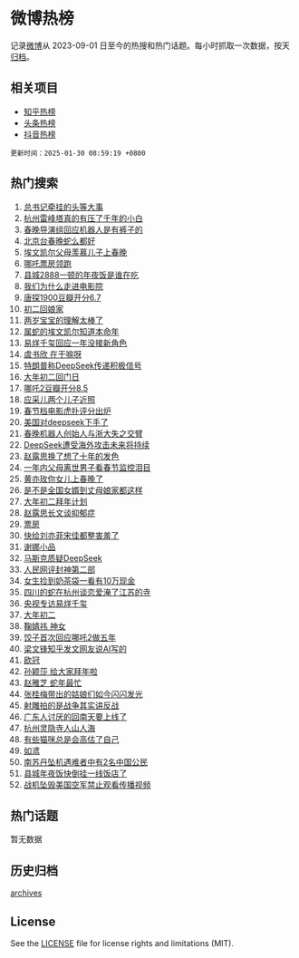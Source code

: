 # 微博热榜

记录[微博](https://www.weibo.com)从 2023-09-01 日至今的热搜和热门话题。每小时抓取一次数据，按天[归档](archives)。

## 相关项目

- [知乎热榜](https://github.com/hotarchive/zhihu)
- [头条热榜](https://github.com/hotarchive/toutiao)
- [抖音热榜](https://github.com/hotarchive/douyin)


`更新时间：2025-01-30 08:59:19 +0800`

## 热门搜索

1. [总书记牵挂的头等大事](https://m.weibo.cn/search?containerid=100103type%3D1%26t%3D10%26q%3D%23%E6%80%BB%E4%B9%A6%E8%AE%B0%E7%89%B5%E6%8C%82%E7%9A%84%E5%A4%B4%E7%AD%89%E5%A4%A7%E4%BA%8B%23&stream_entry_id=51&isnewpage=1&extparam=seat%3D1%26pos%3D0%26cate%3D10103%26q%3D%2523%25E6%2580%25BB%25E4%25B9%25A6%25E8%25AE%25B0%25E7%2589%25B5%25E6%258C%2582%25E7%259A%2584%25E5%25A4%25B4%25E7%25AD%2589%25E5%25A4%25A7%25E4%25BA%258B%2523%26filter_type%3Drealtimehot%26stream_entry_id%3D51%26c_type%3D51%26dgr%3D0%26display_time%3D1738198757%26pre_seqid%3D17381987574460112590487)
1. [杭州雷峰塔真的有压了千年的小白](https://m.weibo.cn/search?containerid=100103type%3D1%26t%3D10%26q%3D%23%E6%9D%AD%E5%B7%9E%E9%9B%B7%E5%B3%B0%E5%A1%94%E7%9C%9F%E7%9A%84%E6%9C%89%E5%8E%8B%E4%BA%86%E5%8D%83%E5%B9%B4%E7%9A%84%E5%B0%8F%E7%99%BD%23&stream_entry_id=31&isnewpage=1&extparam=seat%3D1%26q%3D%2523%25E6%259D%25AD%25E5%25B7%259E%25E9%259B%25B7%25E5%25B3%25B0%25E5%25A1%2594%25E7%259C%259F%25E7%259A%2584%25E6%259C%2589%25E5%258E%258B%25E4%25BA%2586%25E5%258D%2583%25E5%25B9%25B4%25E7%259A%2584%25E5%25B0%258F%25E7%2599%25BD%2523%26filter_type%3Drealtimehot%26dgr%3D0%26c_type%3D31%26realpos%3D1%26pos%3D0%26cate%3D5001%26flag%3D2%26stream_entry_id%3D31%26band_rank%3D1%26lcate%3D5001%26display_time%3D1738198757%26pre_seqid%3D17381987574460112590487)
1. [春晚导演组回应机器人是有裤子的](https://m.weibo.cn/search?containerid=100103type%3D1%26t%3D10%26q%3D%23%E6%98%A5%E6%99%9A%E5%AF%BC%E6%BC%94%E7%BB%84%E5%9B%9E%E5%BA%94%E6%9C%BA%E5%99%A8%E4%BA%BA%E6%98%AF%E6%9C%89%E8%A3%A4%E5%AD%90%E7%9A%84%23&stream_entry_id=31&isnewpage=1&extparam=seat%3D1%26q%3D%2523%25E6%2598%25A5%25E6%2599%259A%25E5%25AF%25BC%25E6%25BC%2594%25E7%25BB%2584%25E5%259B%259E%25E5%25BA%2594%25E6%259C%25BA%25E5%2599%25A8%25E4%25BA%25BA%25E6%2598%25AF%25E6%259C%2589%25E8%25A3%25A4%25E5%25AD%2590%25E7%259A%2584%2523%26filter_type%3Drealtimehot%26dgr%3D0%26c_type%3D31%26realpos%3D2%26pos%3D1%26cate%3D5001%26flag%3D2%26stream_entry_id%3D31%26band_rank%3D2%26lcate%3D5001%26display_time%3D1738198757%26pre_seqid%3D17381987574460112590487)
1. [北京台春晚蛇么都好](https://m.weibo.cn/search?containerid=100103type%3D1%26t%3D10%26q%3D%23%E5%8C%97%E4%BA%AC%E5%8F%B0%E6%98%A5%E6%99%9A%E8%9B%87%E4%B9%88%E9%83%BD%E5%A5%BD%23&stream_entry_id=31&isnewpage=1&extparam=seat%3D1%26q%3D%2523%25E5%258C%2597%25E4%25BA%25AC%25E5%258F%25B0%25E6%2598%25A5%25E6%2599%259A%25E8%259B%2587%25E4%25B9%2588%25E9%2583%25BD%25E5%25A5%25BD%2523%26filter_type%3Drealtimehot%26dgr%3D0%26c_type%3D31%26realpos%3D3%26pos%3D2%26cate%3D5001%26flag%3D0%26stream_entry_id%3D31%26band_rank%3D3%26lcate%3D5001%26display_time%3D1738198757%26pre_seqid%3D17381987574460112590487)
1. [埃文凯尔父母羡慕儿子上春晚](https://m.weibo.cn/search?containerid=100103type%3D1%26t%3D10%26q%3D%23%E5%9F%83%E6%96%87%E5%87%AF%E5%B0%94%E7%88%B6%E6%AF%8D%E7%BE%A1%E6%85%95%E5%84%BF%E5%AD%90%E4%B8%8A%E6%98%A5%E6%99%9A%23&stream_entry_id=31&isnewpage=1&extparam=seat%3D1%26q%3D%2523%25E5%259F%2583%25E6%2596%2587%25E5%2587%25AF%25E5%25B0%2594%25E7%2588%25B6%25E6%25AF%258D%25E7%25BE%25A1%25E6%2585%2595%25E5%2584%25BF%25E5%25AD%2590%25E4%25B8%258A%25E6%2598%25A5%25E6%2599%259A%2523%26filter_type%3Drealtimehot%26dgr%3D0%26c_type%3D31%26realpos%3D4%26pos%3D3%26cate%3D5001%26flag%3D1%26stream_entry_id%3D31%26band_rank%3D4%26lcate%3D5001%26display_time%3D1738198757%26pre_seqid%3D17381987574460112590487)
1. [哪吒票房领跑](https://m.weibo.cn/search?containerid=100103type%3D1%26t%3D10%26q%3D%23%E5%93%AA%E5%90%92%E7%A5%A8%E6%88%BF%E9%A2%86%E8%B7%91%23&stream_entry_id=31&isnewpage=1&extparam=seat%3D1%26q%3D%2523%25E5%2593%25AA%25E5%2590%2592%25E7%25A5%25A8%25E6%2588%25BF%25E9%25A2%2586%25E8%25B7%2591%2523%26filter_type%3Drealtimehot%26dgr%3D0%26c_type%3D31%26realpos%3D5%26pos%3D4%26cate%3D5001%26flag%3D1%26stream_entry_id%3D31%26band_rank%3D5%26lcate%3D5001%26display_time%3D1738198757%26pre_seqid%3D17381987574460112590487)
1. [县城2888一顿的年夜饭是谁在吃](https://m.weibo.cn/search?containerid=100103type%3D1%26t%3D10%26q%3D%23%E5%8E%BF%E5%9F%8E2888%E4%B8%80%E9%A1%BF%E7%9A%84%E5%B9%B4%E5%A4%9C%E9%A5%AD%E6%98%AF%E8%B0%81%E5%9C%A8%E5%90%83%23&stream_entry_id=31&isnewpage=1&extparam=seat%3D1%26q%3D%2523%25E5%258E%25BF%25E5%259F%258E2888%25E4%25B8%2580%25E9%25A1%25BF%25E7%259A%2584%25E5%25B9%25B4%25E5%25A4%259C%25E9%25A5%25AD%25E6%2598%25AF%25E8%25B0%2581%25E5%259C%25A8%25E5%2590%2583%2523%26filter_type%3Drealtimehot%26dgr%3D0%26c_type%3D31%26realpos%3D6%26pos%3D5%26cate%3D5001%26flag%3D0%26stream_entry_id%3D31%26band_rank%3D6%26lcate%3D5001%26display_time%3D1738198757%26pre_seqid%3D17381987574460112590487)
1. [我们为什么走进电影院](https://m.weibo.cn/search?containerid=100103type%3D1%26t%3D10%26q%3D%23%E6%88%91%E4%BB%AC%E4%B8%BA%E4%BB%80%E4%B9%88%E8%B5%B0%E8%BF%9B%E7%94%B5%E5%BD%B1%E9%99%A2%23&stream_entry_id=31&isnewpage=1&extparam=seat%3D1%26q%3D%2523%25E6%2588%2591%25E4%25BB%25AC%25E4%25B8%25BA%25E4%25BB%2580%25E4%25B9%2588%25E8%25B5%25B0%25E8%25BF%259B%25E7%2594%25B5%25E5%25BD%25B1%25E9%2599%25A2%2523%26filter_type%3Drealtimehot%26dgr%3D0%26c_type%3D31%26pos%3D6%26cate%3D5001%26adid%3D275053%26band_rank%3D7%26is_ad_pos%3D1%26stream_entry_id%3D31%26lcate%3D5001%26display_time%3D1738198757%26pre_seqid%3D17381987574460112590487)
1. [唐探1900豆瓣开分6.7](https://m.weibo.cn/search?containerid=100103type%3D1%26t%3D10%26q%3D%23%E5%94%90%E6%8E%A21900%E8%B1%86%E7%93%A3%E5%BC%80%E5%88%866.7%23&stream_entry_id=31&isnewpage=1&extparam=seat%3D1%26q%3D%2523%25E5%2594%2590%25E6%258E%25A21900%25E8%25B1%2586%25E7%2593%25A3%25E5%25BC%2580%25E5%2588%25866.7%2523%26filter_type%3Drealtimehot%26dgr%3D0%26c_type%3D31%26realpos%3D7%26pos%3D7%26cate%3D5001%26flag%3D1%26stream_entry_id%3D31%26band_rank%3D7%26lcate%3D5001%26display_time%3D1738198757%26pre_seqid%3D17381987574460112590487)
1. [初二回娘家](https://m.weibo.cn/search?containerid=100103type%3D1%26t%3D10%26q%3D%23%E5%88%9D%E4%BA%8C%E5%9B%9E%E5%A8%98%E5%AE%B6%23&stream_entry_id=31&isnewpage=1&extparam=seat%3D1%26q%3D%2523%25E5%2588%259D%25E4%25BA%258C%25E5%259B%259E%25E5%25A8%2598%25E5%25AE%25B6%2523%26filter_type%3Drealtimehot%26dgr%3D0%26c_type%3D31%26realpos%3D8%26pos%3D8%26cate%3D5001%26flag%3D1%26stream_entry_id%3D31%26band_rank%3D8%26lcate%3D5001%26display_time%3D1738198757%26pre_seqid%3D17381987574460112590487)
1. [两岁宝宝的理解太棒了](https://m.weibo.cn/search?containerid=100103type%3D1%26t%3D10%26q%3D%23%E4%B8%A4%E5%B2%81%E5%AE%9D%E5%AE%9D%E7%9A%84%E7%90%86%E8%A7%A3%E5%A4%AA%E6%A3%92%E4%BA%86%23&stream_entry_id=31&isnewpage=1&extparam=seat%3D1%26q%3D%2523%25E4%25B8%25A4%25E5%25B2%2581%25E5%25AE%259D%25E5%25AE%259D%25E7%259A%2584%25E7%2590%2586%25E8%25A7%25A3%25E5%25A4%25AA%25E6%25A3%2592%25E4%25BA%2586%2523%26filter_type%3Drealtimehot%26dgr%3D0%26c_type%3D31%26realpos%3D9%26pos%3D9%26cate%3D5001%26flag%3D0%26stream_entry_id%3D31%26band_rank%3D9%26lcate%3D5001%26display_time%3D1738198757%26pre_seqid%3D17381987574460112590487)
1. [属蛇的埃文凯尔知道本命年](https://m.weibo.cn/search?containerid=100103type%3D1%26t%3D10%26q%3D%23%E5%B1%9E%E8%9B%87%E7%9A%84%E5%9F%83%E6%96%87%E5%87%AF%E5%B0%94%E7%9F%A5%E9%81%93%E6%9C%AC%E5%91%BD%E5%B9%B4%23&stream_entry_id=31&isnewpage=1&extparam=seat%3D1%26q%3D%2523%25E5%25B1%259E%25E8%259B%2587%25E7%259A%2584%25E5%259F%2583%25E6%2596%2587%25E5%2587%25AF%25E5%25B0%2594%25E7%259F%25A5%25E9%2581%2593%25E6%259C%25AC%25E5%2591%25BD%25E5%25B9%25B4%2523%26filter_type%3Drealtimehot%26dgr%3D0%26c_type%3D31%26realpos%3D10%26pos%3D10%26cate%3D5001%26flag%3D1%26stream_entry_id%3D31%26band_rank%3D10%26lcate%3D5001%26display_time%3D1738198757%26pre_seqid%3D17381987574460112590487)
1. [易烊千玺回应一年没接新角色](https://m.weibo.cn/search?containerid=100103type%3D1%26t%3D10%26q%3D%23%E6%98%93%E7%83%8A%E5%8D%83%E7%8E%BA%E5%9B%9E%E5%BA%94%E4%B8%80%E5%B9%B4%E6%B2%A1%E6%8E%A5%E6%96%B0%E8%A7%92%E8%89%B2%23&stream_entry_id=31&isnewpage=1&extparam=seat%3D1%26q%3D%2523%25E6%2598%2593%25E7%2583%258A%25E5%258D%2583%25E7%258E%25BA%25E5%259B%259E%25E5%25BA%2594%25E4%25B8%2580%25E5%25B9%25B4%25E6%25B2%25A1%25E6%258E%25A5%25E6%2596%25B0%25E8%25A7%2592%25E8%2589%25B2%2523%26filter_type%3Drealtimehot%26dgr%3D0%26c_type%3D31%26realpos%3D11%26pos%3D11%26cate%3D5001%26flag%3D2%26stream_entry_id%3D31%26band_rank%3D11%26lcate%3D5001%26display_time%3D1738198757%26pre_seqid%3D17381987574460112590487)
1. [虞书欣 在干嘛呀](https://m.weibo.cn/search?containerid=100103type%3D1%26t%3D10%26q%3D%E8%99%9E%E4%B9%A6%E6%AC%A3+%E5%9C%A8%E5%B9%B2%E5%98%9B%E5%91%80&stream_entry_id=31&isnewpage=1&extparam=seat%3D1%26q%3D%25E8%2599%259E%25E4%25B9%25A6%25E6%25AC%25A3%2520%25E5%259C%25A8%25E5%25B9%25B2%25E5%2598%259B%25E5%2591%2580%26filter_type%3Drealtimehot%26dgr%3D0%26c_type%3D31%26realpos%3D12%26pos%3D12%26cate%3D5001%26flag%3D0%26stream_entry_id%3D31%26band_rank%3D12%26lcate%3D5001%26display_time%3D1738198757%26pre_seqid%3D17381987574460112590487)
1. [特朗普称DeepSeek传递积极信号](https://m.weibo.cn/search?containerid=100103type%3D1%26t%3D10%26q%3D%23%E7%89%B9%E6%9C%97%E6%99%AE%E7%A7%B0DeepSeek%E4%BC%A0%E9%80%92%E7%A7%AF%E6%9E%81%E4%BF%A1%E5%8F%B7%23&stream_entry_id=31&isnewpage=1&extparam=seat%3D1%26q%3D%2523%25E7%2589%25B9%25E6%259C%2597%25E6%2599%25AE%25E7%25A7%25B0DeepSeek%25E4%25BC%25A0%25E9%2580%2592%25E7%25A7%25AF%25E6%259E%2581%25E4%25BF%25A1%25E5%258F%25B7%2523%26filter_type%3Drealtimehot%26dgr%3D0%26c_type%3D31%26realpos%3D13%26pos%3D13%26cate%3D5001%26flag%3D0%26stream_entry_id%3D31%26band_rank%3D13%26lcate%3D5001%26display_time%3D1738198757%26pre_seqid%3D17381987574460112590487)
1. [大年初二回门日](https://m.weibo.cn/search?containerid=100103type%3D1%26t%3D10%26q%3D%23%E5%A4%A7%E5%B9%B4%E5%88%9D%E4%BA%8C%E5%9B%9E%E9%97%A8%E6%97%A5%23&stream_entry_id=31&isnewpage=1&extparam=seat%3D1%26q%3D%2523%25E5%25A4%25A7%25E5%25B9%25B4%25E5%2588%259D%25E4%25BA%258C%25E5%259B%259E%25E9%2597%25A8%25E6%2597%25A5%2523%26filter_type%3Drealtimehot%26dgr%3D0%26c_type%3D31%26realpos%3D14%26pos%3D14%26cate%3D5001%26flag%3D1%26stream_entry_id%3D31%26band_rank%3D14%26lcate%3D5001%26display_time%3D1738198757%26pre_seqid%3D17381987574460112590487)
1. [哪吒2豆瓣开分8.5](https://m.weibo.cn/search?containerid=100103type%3D1%26t%3D10%26q%3D%23%E5%93%AA%E5%90%922%E8%B1%86%E7%93%A3%E5%BC%80%E5%88%868.5%23&stream_entry_id=31&isnewpage=1&extparam=seat%3D1%26q%3D%2523%25E5%2593%25AA%25E5%2590%25922%25E8%25B1%2586%25E7%2593%25A3%25E5%25BC%2580%25E5%2588%25868.5%2523%26filter_type%3Drealtimehot%26dgr%3D0%26c_type%3D31%26realpos%3D15%26pos%3D15%26cate%3D5001%26flag%3D1%26stream_entry_id%3D31%26band_rank%3D15%26lcate%3D5001%26display_time%3D1738198757%26pre_seqid%3D17381987574460112590487)
1. [应采儿两个儿子近照](https://m.weibo.cn/search?containerid=100103type%3D1%26t%3D10%26q%3D%23%E5%BA%94%E9%87%87%E5%84%BF%E4%B8%A4%E4%B8%AA%E5%84%BF%E5%AD%90%E8%BF%91%E7%85%A7%23&stream_entry_id=31&isnewpage=1&extparam=seat%3D1%26q%3D%2523%25E5%25BA%2594%25E9%2587%2587%25E5%2584%25BF%25E4%25B8%25A4%25E4%25B8%25AA%25E5%2584%25BF%25E5%25AD%2590%25E8%25BF%2591%25E7%2585%25A7%2523%26filter_type%3Drealtimehot%26dgr%3D0%26c_type%3D31%26realpos%3D16%26pos%3D16%26cate%3D5001%26flag%3D0%26stream_entry_id%3D31%26band_rank%3D16%26lcate%3D5001%26display_time%3D1738198757%26pre_seqid%3D17381987574460112590487)
1. [春节档电影虎扑评分出炉](https://m.weibo.cn/search?containerid=100103type%3D1%26t%3D10%26q%3D%E6%98%A5%E8%8A%82%E6%A1%A3%E7%94%B5%E5%BD%B1%E8%99%8E%E6%89%91%E8%AF%84%E5%88%86%E5%87%BA%E7%82%89&stream_entry_id=31&isnewpage=1&extparam=seat%3D1%26q%3D%25E6%2598%25A5%25E8%258A%2582%25E6%25A1%25A3%25E7%2594%25B5%25E5%25BD%25B1%25E8%2599%258E%25E6%2589%2591%25E8%25AF%2584%25E5%2588%2586%25E5%2587%25BA%25E7%2582%2589%26filter_type%3Drealtimehot%26dgr%3D0%26c_type%3D31%26realpos%3D17%26pos%3D17%26cate%3D5001%26flag%3D0%26stream_entry_id%3D31%26band_rank%3D17%26lcate%3D5001%26display_time%3D1738198757%26pre_seqid%3D17381987574460112590487)
1. [美国对deepseek下手了](https://m.weibo.cn/search?containerid=100103type%3D1%26t%3D10%26q%3D%23%E7%BE%8E%E5%9B%BD%E5%AF%B9deepseek%E4%B8%8B%E6%89%8B%E4%BA%86%23&stream_entry_id=31&isnewpage=1&extparam=seat%3D1%26q%3D%2523%25E7%25BE%258E%25E5%259B%25BD%25E5%25AF%25B9deepseek%25E4%25B8%258B%25E6%2589%258B%25E4%25BA%2586%2523%26filter_type%3Drealtimehot%26dgr%3D0%26c_type%3D31%26realpos%3D18%26pos%3D18%26cate%3D5001%26flag%3D2%26stream_entry_id%3D31%26band_rank%3D18%26lcate%3D5001%26display_time%3D1738198757%26pre_seqid%3D17381987574460112590487)
1. [春晚机器人创始人与浙大失之交臂](https://m.weibo.cn/search?containerid=100103type%3D1%26t%3D10%26q%3D%23%E6%98%A5%E6%99%9A%E6%9C%BA%E5%99%A8%E4%BA%BA%E5%88%9B%E5%A7%8B%E4%BA%BA%E4%B8%8E%E6%B5%99%E5%A4%A7%E5%A4%B1%E4%B9%8B%E4%BA%A4%E8%87%82%23&stream_entry_id=31&isnewpage=1&extparam=seat%3D1%26q%3D%2523%25E6%2598%25A5%25E6%2599%259A%25E6%259C%25BA%25E5%2599%25A8%25E4%25BA%25BA%25E5%2588%259B%25E5%25A7%258B%25E4%25BA%25BA%25E4%25B8%258E%25E6%25B5%2599%25E5%25A4%25A7%25E5%25A4%25B1%25E4%25B9%258B%25E4%25BA%25A4%25E8%2587%2582%2523%26filter_type%3Drealtimehot%26dgr%3D0%26c_type%3D31%26realpos%3D19%26pos%3D19%26cate%3D5001%26flag%3D1%26stream_entry_id%3D31%26band_rank%3D19%26lcate%3D5001%26display_time%3D1738198757%26pre_seqid%3D17381987574460112590487)
1. [DeepSeek遭受海外攻击未来将持续](https://m.weibo.cn/search?containerid=100103type%3D1%26t%3D10%26q%3D%23DeepSeek%E9%81%AD%E5%8F%97%E6%B5%B7%E5%A4%96%E6%94%BB%E5%87%BB%E6%9C%AA%E6%9D%A5%E5%B0%86%E6%8C%81%E7%BB%AD%23&stream_entry_id=31&isnewpage=1&extparam=seat%3D1%26q%3D%2523DeepSeek%25E9%2581%25AD%25E5%258F%2597%25E6%25B5%25B7%25E5%25A4%2596%25E6%2594%25BB%25E5%2587%25BB%25E6%259C%25AA%25E6%259D%25A5%25E5%25B0%2586%25E6%258C%2581%25E7%25BB%25AD%2523%26filter_type%3Drealtimehot%26dgr%3D0%26c_type%3D31%26realpos%3D20%26pos%3D20%26cate%3D5001%26flag%3D1%26stream_entry_id%3D31%26band_rank%3D20%26lcate%3D5001%26display_time%3D1738198757%26pre_seqid%3D17381987574460112590487)
1. [赵露思换了想了十年的发色](https://m.weibo.cn/search?containerid=100103type%3D1%26t%3D10%26q%3D%23%E8%B5%B5%E9%9C%B2%E6%80%9D%E6%8D%A2%E4%BA%86%E6%83%B3%E4%BA%86%E5%8D%81%E5%B9%B4%E7%9A%84%E5%8F%91%E8%89%B2%23&stream_entry_id=31&isnewpage=1&extparam=seat%3D1%26q%3D%2523%25E8%25B5%25B5%25E9%259C%25B2%25E6%2580%259D%25E6%258D%25A2%25E4%25BA%2586%25E6%2583%25B3%25E4%25BA%2586%25E5%258D%2581%25E5%25B9%25B4%25E7%259A%2584%25E5%258F%2591%25E8%2589%25B2%2523%26filter_type%3Drealtimehot%26dgr%3D0%26c_type%3D31%26realpos%3D21%26pos%3D21%26cate%3D5001%26flag%3D2%26stream_entry_id%3D31%26band_rank%3D21%26lcate%3D5001%26display_time%3D1738198757%26pre_seqid%3D17381987574460112590487)
1. [一年内父母离世男子看春节监控泪目](https://m.weibo.cn/search?containerid=100103type%3D1%26t%3D10%26q%3D%23%E4%B8%80%E5%B9%B4%E5%86%85%E7%88%B6%E6%AF%8D%E7%A6%BB%E4%B8%96%E7%94%B7%E5%AD%90%E7%9C%8B%E6%98%A5%E8%8A%82%E7%9B%91%E6%8E%A7%E6%B3%AA%E7%9B%AE%23&stream_entry_id=31&isnewpage=1&extparam=seat%3D1%26q%3D%2523%25E4%25B8%2580%25E5%25B9%25B4%25E5%2586%2585%25E7%2588%25B6%25E6%25AF%258D%25E7%25A6%25BB%25E4%25B8%2596%25E7%2594%25B7%25E5%25AD%2590%25E7%259C%258B%25E6%2598%25A5%25E8%258A%2582%25E7%259B%2591%25E6%258E%25A7%25E6%25B3%25AA%25E7%259B%25AE%2523%26filter_type%3Drealtimehot%26dgr%3D0%26c_type%3D31%26realpos%3D22%26pos%3D22%26cate%3D5001%26flag%3D0%26stream_entry_id%3D31%26band_rank%3D22%26lcate%3D5001%26display_time%3D1738198757%26pre_seqid%3D17381987574460112590487)
1. [黄亦玫你女儿上春晚了](https://m.weibo.cn/search?containerid=100103type%3D1%26t%3D10%26q%3D%23%E9%BB%84%E4%BA%A6%E7%8E%AB%E4%BD%A0%E5%A5%B3%E5%84%BF%E4%B8%8A%E6%98%A5%E6%99%9A%E4%BA%86%23&stream_entry_id=31&isnewpage=1&extparam=seat%3D1%26q%3D%2523%25E9%25BB%2584%25E4%25BA%25A6%25E7%258E%25AB%25E4%25BD%25A0%25E5%25A5%25B3%25E5%2584%25BF%25E4%25B8%258A%25E6%2598%25A5%25E6%2599%259A%25E4%25BA%2586%2523%26filter_type%3Drealtimehot%26dgr%3D0%26c_type%3D31%26realpos%3D23%26pos%3D23%26cate%3D5001%26flag%3D0%26stream_entry_id%3D31%26band_rank%3D23%26lcate%3D5001%26display_time%3D1738198757%26pre_seqid%3D17381987574460112590487)
1. [是不是全国女婿到丈母娘家都这样](https://m.weibo.cn/search?containerid=100103type%3D1%26t%3D10%26q%3D%23%E6%98%AF%E4%B8%8D%E6%98%AF%E5%85%A8%E5%9B%BD%E5%A5%B3%E5%A9%BF%E5%88%B0%E4%B8%88%E6%AF%8D%E5%A8%98%E5%AE%B6%E9%83%BD%E8%BF%99%E6%A0%B7%23&stream_entry_id=31&isnewpage=1&extparam=seat%3D1%26q%3D%2523%25E6%2598%25AF%25E4%25B8%258D%25E6%2598%25AF%25E5%2585%25A8%25E5%259B%25BD%25E5%25A5%25B3%25E5%25A9%25BF%25E5%2588%25B0%25E4%25B8%2588%25E6%25AF%258D%25E5%25A8%2598%25E5%25AE%25B6%25E9%2583%25BD%25E8%25BF%2599%25E6%25A0%25B7%2523%26filter_type%3Drealtimehot%26dgr%3D0%26c_type%3D31%26realpos%3D24%26pos%3D24%26cate%3D5001%26flag%3D1%26stream_entry_id%3D31%26band_rank%3D24%26lcate%3D5001%26display_time%3D1738198757%26pre_seqid%3D17381987574460112590487)
1. [大年初二拜年计划](https://m.weibo.cn/search?containerid=100103type%3D1%26t%3D10%26q%3D%23%E5%A4%A7%E5%B9%B4%E5%88%9D%E4%BA%8C%E6%8B%9C%E5%B9%B4%E8%AE%A1%E5%88%92%23&stream_entry_id=31&isnewpage=1&extparam=seat%3D1%26q%3D%2523%25E5%25A4%25A7%25E5%25B9%25B4%25E5%2588%259D%25E4%25BA%258C%25E6%258B%259C%25E5%25B9%25B4%25E8%25AE%25A1%25E5%2588%2592%2523%26filter_type%3Drealtimehot%26dgr%3D0%26c_type%3D31%26realpos%3D25%26pos%3D25%26cate%3D5001%26flag%3D1%26stream_entry_id%3D31%26band_rank%3D25%26lcate%3D5001%26display_time%3D1738198757%26pre_seqid%3D17381987574460112590487)
1. [赵露思长文谈抑郁症](https://m.weibo.cn/search?containerid=100103type%3D1%26t%3D10%26q%3D%23%E8%B5%B5%E9%9C%B2%E6%80%9D%E9%95%BF%E6%96%87%E8%B0%88%E6%8A%91%E9%83%81%E7%97%87%23&stream_entry_id=31&isnewpage=1&extparam=seat%3D1%26q%3D%2523%25E8%25B5%25B5%25E9%259C%25B2%25E6%2580%259D%25E9%2595%25BF%25E6%2596%2587%25E8%25B0%2588%25E6%258A%2591%25E9%2583%2581%25E7%2597%2587%2523%26filter_type%3Drealtimehot%26dgr%3D0%26c_type%3D31%26realpos%3D26%26pos%3D26%26cate%3D5001%26flag%3D0%26stream_entry_id%3D31%26band_rank%3D26%26lcate%3D5001%26display_time%3D1738198757%26pre_seqid%3D17381987574460112590487)
1. [票房](https://m.weibo.cn/search?containerid=100103type%3D1%26t%3D10%26q%3D%E7%A5%A8%E6%88%BF&stream_entry_id=31&isnewpage=1&extparam=seat%3D1%26q%3D%25E7%25A5%25A8%25E6%2588%25BF%26filter_type%3Drealtimehot%26dgr%3D0%26c_type%3D31%26realpos%3D27%26pos%3D27%26cate%3D5001%26flag%3D0%26stream_entry_id%3D31%26band_rank%3D27%26lcate%3D5001%26display_time%3D1738198757%26pre_seqid%3D17381987574460112590487)
1. [快给刘亦菲宋佳都整害羞了](https://m.weibo.cn/search?containerid=100103type%3D1%26t%3D10%26q%3D%E5%BF%AB%E7%BB%99%E5%88%98%E4%BA%A6%E8%8F%B2%E5%AE%8B%E4%BD%B3%E9%83%BD%E6%95%B4%E5%AE%B3%E7%BE%9E%E4%BA%86&stream_entry_id=31&isnewpage=1&extparam=seat%3D1%26q%3D%25E5%25BF%25AB%25E7%25BB%2599%25E5%2588%2598%25E4%25BA%25A6%25E8%258F%25B2%25E5%25AE%258B%25E4%25BD%25B3%25E9%2583%25BD%25E6%2595%25B4%25E5%25AE%25B3%25E7%25BE%259E%25E4%25BA%2586%26filter_type%3Drealtimehot%26dgr%3D0%26c_type%3D31%26realpos%3D28%26pos%3D28%26cate%3D5001%26flag%3D0%26stream_entry_id%3D31%26band_rank%3D28%26lcate%3D5001%26display_time%3D1738198757%26pre_seqid%3D17381987574460112590487)
1. [谢娜小品](https://m.weibo.cn/search?containerid=100103type%3D1%26t%3D10%26q%3D%E8%B0%A2%E5%A8%9C%E5%B0%8F%E5%93%81&stream_entry_id=31&isnewpage=1&extparam=seat%3D1%26q%3D%25E8%25B0%25A2%25E5%25A8%259C%25E5%25B0%258F%25E5%2593%2581%26filter_type%3Drealtimehot%26dgr%3D0%26c_type%3D31%26realpos%3D29%26pos%3D29%26cate%3D5001%26flag%3D0%26stream_entry_id%3D31%26band_rank%3D29%26lcate%3D5001%26display_time%3D1738198757%26pre_seqid%3D17381987574460112590487)
1. [马斯克质疑DeepSeek](https://m.weibo.cn/search?containerid=100103type%3D1%26t%3D10%26q%3D%23%E9%A9%AC%E6%96%AF%E5%85%8B%E8%B4%A8%E7%96%91DeepSeek%23&stream_entry_id=31&isnewpage=1&extparam=seat%3D1%26q%3D%2523%25E9%25A9%25AC%25E6%2596%25AF%25E5%2585%258B%25E8%25B4%25A8%25E7%2596%2591DeepSeek%2523%26filter_type%3Drealtimehot%26dgr%3D0%26c_type%3D31%26realpos%3D30%26pos%3D30%26cate%3D5001%26flag%3D1%26stream_entry_id%3D31%26band_rank%3D30%26lcate%3D5001%26display_time%3D1738198757%26pre_seqid%3D17381987574460112590487)
1. [人民网评封神第二部](https://m.weibo.cn/search?containerid=100103type%3D1%26t%3D10%26q%3D%23%E4%BA%BA%E6%B0%91%E7%BD%91%E8%AF%84%E5%B0%81%E7%A5%9E%E7%AC%AC%E4%BA%8C%E9%83%A8%23&stream_entry_id=31&isnewpage=1&extparam=seat%3D1%26q%3D%2523%25E4%25BA%25BA%25E6%25B0%2591%25E7%25BD%2591%25E8%25AF%2584%25E5%25B0%2581%25E7%25A5%259E%25E7%25AC%25AC%25E4%25BA%258C%25E9%2583%25A8%2523%26filter_type%3Drealtimehot%26dgr%3D0%26c_type%3D31%26realpos%3D31%26pos%3D31%26cate%3D5001%26flag%3D0%26stream_entry_id%3D31%26band_rank%3D31%26lcate%3D5001%26display_time%3D1738198757%26pre_seqid%3D17381987574460112590487)
1. [女生捡到奶茶袋一看有10万现金](https://m.weibo.cn/search?containerid=100103type%3D1%26t%3D10%26q%3D%23%E5%A5%B3%E7%94%9F%E6%8D%A1%E5%88%B0%E5%A5%B6%E8%8C%B6%E8%A2%8B%E4%B8%80%E7%9C%8B%E6%9C%8910%E4%B8%87%E7%8E%B0%E9%87%91%23&stream_entry_id=31&isnewpage=1&extparam=seat%3D1%26q%3D%2523%25E5%25A5%25B3%25E7%2594%259F%25E6%258D%25A1%25E5%2588%25B0%25E5%25A5%25B6%25E8%258C%25B6%25E8%25A2%258B%25E4%25B8%2580%25E7%259C%258B%25E6%259C%258910%25E4%25B8%2587%25E7%258E%25B0%25E9%2587%2591%2523%26filter_type%3Drealtimehot%26dgr%3D0%26c_type%3D31%26realpos%3D32%26pos%3D32%26cate%3D5001%26flag%3D1%26stream_entry_id%3D31%26band_rank%3D32%26lcate%3D5001%26display_time%3D1738198757%26pre_seqid%3D17381987574460112590487)
1. [四川的蛇在杭州谈恋爱淹了江苏的寺](https://m.weibo.cn/search?containerid=100103type%3D1%26t%3D10%26q%3D%23%E5%9B%9B%E5%B7%9D%E7%9A%84%E8%9B%87%E5%9C%A8%E6%9D%AD%E5%B7%9E%E8%B0%88%E6%81%8B%E7%88%B1%E6%B7%B9%E4%BA%86%E6%B1%9F%E8%8B%8F%E7%9A%84%E5%AF%BA%23&stream_entry_id=31&isnewpage=1&extparam=seat%3D1%26q%3D%2523%25E5%259B%259B%25E5%25B7%259D%25E7%259A%2584%25E8%259B%2587%25E5%259C%25A8%25E6%259D%25AD%25E5%25B7%259E%25E8%25B0%2588%25E6%2581%258B%25E7%2588%25B1%25E6%25B7%25B9%25E4%25BA%2586%25E6%25B1%259F%25E8%258B%258F%25E7%259A%2584%25E5%25AF%25BA%2523%26filter_type%3Drealtimehot%26dgr%3D0%26c_type%3D31%26realpos%3D33%26pos%3D33%26cate%3D5001%26flag%3D1%26stream_entry_id%3D31%26band_rank%3D33%26lcate%3D5001%26display_time%3D1738198757%26pre_seqid%3D17381987574460112590487)
1. [央视专访易烊千玺](https://m.weibo.cn/search?containerid=100103type%3D1%26t%3D10%26q%3D%23%E5%A4%AE%E8%A7%86%E4%B8%93%E8%AE%BF%E6%98%93%E7%83%8A%E5%8D%83%E7%8E%BA%23&stream_entry_id=31&isnewpage=1&extparam=seat%3D1%26q%3D%2523%25E5%25A4%25AE%25E8%25A7%2586%25E4%25B8%2593%25E8%25AE%25BF%25E6%2598%2593%25E7%2583%258A%25E5%258D%2583%25E7%258E%25BA%2523%26filter_type%3Drealtimehot%26dgr%3D0%26c_type%3D31%26realpos%3D34%26pos%3D34%26cate%3D5001%26flag%3D0%26stream_entry_id%3D31%26band_rank%3D34%26lcate%3D5001%26display_time%3D1738198757%26pre_seqid%3D17381987574460112590487)
1. [大年初二](https://m.weibo.cn/search?containerid=100103type%3D1%26t%3D10%26q%3D%23%E5%A4%A7%E5%B9%B4%E5%88%9D%E4%BA%8C%23&stream_entry_id=31&isnewpage=1&extparam=seat%3D1%26q%3D%2523%25E5%25A4%25A7%25E5%25B9%25B4%25E5%2588%259D%25E4%25BA%258C%2523%26filter_type%3Drealtimehot%26dgr%3D0%26c_type%3D31%26realpos%3D35%26pos%3D35%26cate%3D5001%26flag%3D0%26stream_entry_id%3D31%26band_rank%3D35%26lcate%3D5001%26display_time%3D1738198757%26pre_seqid%3D17381987574460112590487)
1. [鞠婧祎 神女](https://m.weibo.cn/search?containerid=100103type%3D1%26t%3D10%26q%3D%E9%9E%A0%E5%A9%A7%E7%A5%8E+%E7%A5%9E%E5%A5%B3&stream_entry_id=31&isnewpage=1&extparam=seat%3D1%26q%3D%25E9%259E%25A0%25E5%25A9%25A7%25E7%25A5%258E%2520%25E7%25A5%259E%25E5%25A5%25B3%26filter_type%3Drealtimehot%26dgr%3D0%26c_type%3D31%26realpos%3D36%26pos%3D36%26cate%3D5001%26flag%3D0%26stream_entry_id%3D31%26band_rank%3D36%26lcate%3D5001%26display_time%3D1738198757%26pre_seqid%3D17381987574460112590487)
1. [饺子首次回应哪吒2做五年](https://m.weibo.cn/search?containerid=100103type%3D1%26t%3D10%26q%3D%E9%A5%BA%E5%AD%90%E9%A6%96%E6%AC%A1%E5%9B%9E%E5%BA%94%E5%93%AA%E5%90%922%E5%81%9A%E4%BA%94%E5%B9%B4&stream_entry_id=31&isnewpage=1&extparam=seat%3D1%26q%3D%25E9%25A5%25BA%25E5%25AD%2590%25E9%25A6%2596%25E6%25AC%25A1%25E5%259B%259E%25E5%25BA%2594%25E5%2593%25AA%25E5%2590%25922%25E5%2581%259A%25E4%25BA%2594%25E5%25B9%25B4%26filter_type%3Drealtimehot%26dgr%3D0%26c_type%3D31%26realpos%3D37%26pos%3D37%26cate%3D5001%26flag%3D1%26stream_entry_id%3D31%26band_rank%3D37%26lcate%3D5001%26display_time%3D1738198757%26pre_seqid%3D17381987574460112590487)
1. [梁文锋知乎发文网友说AI写的](https://m.weibo.cn/search?containerid=100103type%3D1%26t%3D10%26q%3D%23%E6%A2%81%E6%96%87%E9%94%8B%E7%9F%A5%E4%B9%8E%E5%8F%91%E6%96%87%E7%BD%91%E5%8F%8B%E8%AF%B4AI%E5%86%99%E7%9A%84%23&stream_entry_id=31&isnewpage=1&extparam=seat%3D1%26q%3D%2523%25E6%25A2%2581%25E6%2596%2587%25E9%2594%258B%25E7%259F%25A5%25E4%25B9%258E%25E5%258F%2591%25E6%2596%2587%25E7%25BD%2591%25E5%258F%258B%25E8%25AF%25B4AI%25E5%2586%2599%25E7%259A%2584%2523%26filter_type%3Drealtimehot%26dgr%3D0%26c_type%3D31%26realpos%3D38%26pos%3D38%26cate%3D5001%26flag%3D1%26stream_entry_id%3D31%26band_rank%3D38%26lcate%3D5001%26display_time%3D1738198757%26pre_seqid%3D17381987574460112590487)
1. [欧冠](https://m.weibo.cn/search?containerid=100103type%3D1%26t%3D10%26q%3D%E6%AC%A7%E5%86%A0&stream_entry_id=31&isnewpage=1&extparam=seat%3D1%26q%3D%25E6%25AC%25A7%25E5%2586%25A0%26filter_type%3Drealtimehot%26dgr%3D0%26c_type%3D31%26realpos%3D39%26pos%3D39%26cate%3D5001%26flag%3D0%26stream_entry_id%3D31%26band_rank%3D39%26lcate%3D5001%26display_time%3D1738198757%26pre_seqid%3D17381987574460112590487)
1. [孙颖莎 给大家拜年啦](https://m.weibo.cn/search?containerid=100103type%3D1%26t%3D10%26q%3D%E5%AD%99%E9%A2%96%E8%8E%8E+%E7%BB%99%E5%A4%A7%E5%AE%B6%E6%8B%9C%E5%B9%B4%E5%95%A6&stream_entry_id=31&isnewpage=1&extparam=seat%3D1%26q%3D%25E5%25AD%2599%25E9%25A2%2596%25E8%258E%258E%2520%25E7%25BB%2599%25E5%25A4%25A7%25E5%25AE%25B6%25E6%258B%259C%25E5%25B9%25B4%25E5%2595%25A6%26filter_type%3Drealtimehot%26dgr%3D0%26c_type%3D31%26realpos%3D40%26pos%3D40%26cate%3D5001%26flag%3D0%26stream_entry_id%3D31%26band_rank%3D40%26lcate%3D5001%26display_time%3D1738198757%26pre_seqid%3D17381987574460112590487)
1. [赵雅芝 蛇年最忙](https://m.weibo.cn/search?containerid=100103type%3D1%26t%3D10%26q%3D%E8%B5%B5%E9%9B%85%E8%8A%9D+%E8%9B%87%E5%B9%B4%E6%9C%80%E5%BF%99&stream_entry_id=31&isnewpage=1&extparam=seat%3D1%26q%3D%25E8%25B5%25B5%25E9%259B%2585%25E8%258A%259D%2520%25E8%259B%2587%25E5%25B9%25B4%25E6%259C%2580%25E5%25BF%2599%26filter_type%3Drealtimehot%26dgr%3D0%26c_type%3D31%26realpos%3D41%26pos%3D41%26cate%3D5001%26flag%3D0%26stream_entry_id%3D31%26band_rank%3D41%26lcate%3D5001%26display_time%3D1738198757%26pre_seqid%3D17381987574460112590487)
1. [张桂梅带出的姑娘们如今闪闪发光](https://m.weibo.cn/search?containerid=100103type%3D1%26t%3D10%26q%3D%23%E5%BC%A0%E6%A1%82%E6%A2%85%E5%B8%A6%E5%87%BA%E7%9A%84%E5%A7%91%E5%A8%98%E4%BB%AC%E5%A6%82%E4%BB%8A%E9%97%AA%E9%97%AA%E5%8F%91%E5%85%89%23&stream_entry_id=31&isnewpage=1&extparam=seat%3D1%26q%3D%2523%25E5%25BC%25A0%25E6%25A1%2582%25E6%25A2%2585%25E5%25B8%25A6%25E5%2587%25BA%25E7%259A%2584%25E5%25A7%2591%25E5%25A8%2598%25E4%25BB%25AC%25E5%25A6%2582%25E4%25BB%258A%25E9%2597%25AA%25E9%2597%25AA%25E5%258F%2591%25E5%2585%2589%2523%26filter_type%3Drealtimehot%26dgr%3D0%26c_type%3D31%26realpos%3D42%26pos%3D42%26cate%3D5001%26flag%3D1%26stream_entry_id%3D31%26band_rank%3D42%26lcate%3D5001%26display_time%3D1738198757%26pre_seqid%3D17381987574460112590487)
1. [射雕拍的是战争其实讲反战](https://m.weibo.cn/search?containerid=100103type%3D1%26t%3D10%26q%3D%E5%B0%84%E9%9B%95%E6%8B%8D%E7%9A%84%E6%98%AF%E6%88%98%E4%BA%89%E5%85%B6%E5%AE%9E%E8%AE%B2%E5%8F%8D%E6%88%98&stream_entry_id=31&isnewpage=1&extparam=seat%3D1%26q%3D%25E5%25B0%2584%25E9%259B%2595%25E6%258B%258D%25E7%259A%2584%25E6%2598%25AF%25E6%2588%2598%25E4%25BA%2589%25E5%2585%25B6%25E5%25AE%259E%25E8%25AE%25B2%25E5%258F%258D%25E6%2588%2598%26filter_type%3Drealtimehot%26dgr%3D0%26c_type%3D31%26realpos%3D43%26pos%3D43%26cate%3D5001%26flag%3D1%26stream_entry_id%3D31%26band_rank%3D43%26lcate%3D5001%26display_time%3D1738198757%26pre_seqid%3D17381987574460112590487)
1. [广东人讨厌的回南天要上线了](https://m.weibo.cn/search?containerid=100103type%3D1%26t%3D10%26q%3D%23%E5%B9%BF%E4%B8%9C%E4%BA%BA%E8%AE%A8%E5%8E%8C%E7%9A%84%E5%9B%9E%E5%8D%97%E5%A4%A9%E8%A6%81%E4%B8%8A%E7%BA%BF%E4%BA%86%23&stream_entry_id=31&isnewpage=1&extparam=seat%3D1%26q%3D%2523%25E5%25B9%25BF%25E4%25B8%259C%25E4%25BA%25BA%25E8%25AE%25A8%25E5%258E%258C%25E7%259A%2584%25E5%259B%259E%25E5%258D%2597%25E5%25A4%25A9%25E8%25A6%2581%25E4%25B8%258A%25E7%25BA%25BF%25E4%25BA%2586%2523%26filter_type%3Drealtimehot%26dgr%3D0%26c_type%3D31%26realpos%3D44%26pos%3D44%26cate%3D5001%26flag%3D1%26stream_entry_id%3D31%26band_rank%3D44%26lcate%3D5001%26display_time%3D1738198757%26pre_seqid%3D17381987574460112590487)
1. [杭州灵隐寺人山人海](https://m.weibo.cn/search?containerid=100103type%3D1%26t%3D10%26q%3D%23%E6%9D%AD%E5%B7%9E%E7%81%B5%E9%9A%90%E5%AF%BA%E4%BA%BA%E5%B1%B1%E4%BA%BA%E6%B5%B7%23&stream_entry_id=31&isnewpage=1&extparam=seat%3D1%26q%3D%2523%25E6%259D%25AD%25E5%25B7%259E%25E7%2581%25B5%25E9%259A%2590%25E5%25AF%25BA%25E4%25BA%25BA%25E5%25B1%25B1%25E4%25BA%25BA%25E6%25B5%25B7%2523%26filter_type%3Drealtimehot%26dgr%3D0%26c_type%3D31%26realpos%3D45%26pos%3D45%26cate%3D5001%26flag%3D1%26stream_entry_id%3D31%26band_rank%3D45%26lcate%3D5001%26display_time%3D1738198757%26pre_seqid%3D17381987574460112590487)
1. [有些猫咪总是会高估了自己](https://m.weibo.cn/search?containerid=100103type%3D1%26t%3D10%26q%3D%E6%9C%89%E4%BA%9B%E7%8C%AB%E5%92%AA%E6%80%BB%E6%98%AF%E4%BC%9A%E9%AB%98%E4%BC%B0%E4%BA%86%E8%87%AA%E5%B7%B1&stream_entry_id=31&isnewpage=1&extparam=seat%3D1%26q%3D%25E6%259C%2589%25E4%25BA%259B%25E7%258C%25AB%25E5%2592%25AA%25E6%2580%25BB%25E6%2598%25AF%25E4%25BC%259A%25E9%25AB%2598%25E4%25BC%25B0%25E4%25BA%2586%25E8%2587%25AA%25E5%25B7%25B1%26filter_type%3Drealtimehot%26dgr%3D0%26c_type%3D31%26realpos%3D46%26pos%3D46%26cate%3D5001%26flag%3D1%26stream_entry_id%3D31%26band_rank%3D46%26lcate%3D5001%26display_time%3D1738198757%26pre_seqid%3D17381987574460112590487)
1. [如鸢](https://m.weibo.cn/search?containerid=100103type%3D1%26t%3D10%26q%3D%E5%A6%82%E9%B8%A2&stream_entry_id=31&isnewpage=1&extparam=seat%3D1%26q%3D%25E5%25A6%2582%25E9%25B8%25A2%26filter_type%3Drealtimehot%26dgr%3D0%26c_type%3D31%26realpos%3D47%26pos%3D47%26cate%3D5001%26flag%3D1%26stream_entry_id%3D31%26band_rank%3D47%26lcate%3D5001%26display_time%3D1738198757%26pre_seqid%3D17381987574460112590487)
1. [南苏丹坠机遇难者中有2名中国公民](https://m.weibo.cn/search?containerid=100103type%3D1%26t%3D10%26q%3D%23%E5%8D%97%E8%8B%8F%E4%B8%B9%E5%9D%A0%E6%9C%BA%E9%81%87%E9%9A%BE%E8%80%85%E4%B8%AD%E6%9C%892%E5%90%8D%E4%B8%AD%E5%9B%BD%E5%85%AC%E6%B0%91%23&stream_entry_id=31&isnewpage=1&extparam=seat%3D1%26q%3D%2523%25E5%258D%2597%25E8%258B%258F%25E4%25B8%25B9%25E5%259D%25A0%25E6%259C%25BA%25E9%2581%2587%25E9%259A%25BE%25E8%2580%2585%25E4%25B8%25AD%25E6%259C%25892%25E5%2590%258D%25E4%25B8%25AD%25E5%259B%25BD%25E5%2585%25AC%25E6%25B0%2591%2523%26filter_type%3Drealtimehot%26dgr%3D0%26c_type%3D31%26realpos%3D48%26pos%3D48%26cate%3D5001%26flag%3D1%26stream_entry_id%3D31%26band_rank%3D48%26lcate%3D5001%26display_time%3D1738198757%26pre_seqid%3D17381987574460112590487)
1. [县城年夜饭快倒挂一线饭店了](https://m.weibo.cn/search?containerid=100103type%3D1%26t%3D10%26q%3D%23%E5%8E%BF%E5%9F%8E%E5%B9%B4%E5%A4%9C%E9%A5%AD%E5%BF%AB%E5%80%92%E6%8C%82%E4%B8%80%E7%BA%BF%E9%A5%AD%E5%BA%97%E4%BA%86%23&stream_entry_id=31&isnewpage=1&extparam=seat%3D1%26q%3D%2523%25E5%258E%25BF%25E5%259F%258E%25E5%25B9%25B4%25E5%25A4%259C%25E9%25A5%25AD%25E5%25BF%25AB%25E5%2580%2592%25E6%258C%2582%25E4%25B8%2580%25E7%25BA%25BF%25E9%25A5%25AD%25E5%25BA%2597%25E4%25BA%2586%2523%26filter_type%3Drealtimehot%26dgr%3D0%26c_type%3D31%26realpos%3D49%26pos%3D49%26cate%3D5001%26flag%3D0%26stream_entry_id%3D31%26band_rank%3D49%26lcate%3D5001%26display_time%3D1738198757%26pre_seqid%3D17381987574460112590487)
1. [战机坠毁美国空军禁止观看传播视频](https://m.weibo.cn/search?containerid=100103type%3D1%26t%3D10%26q%3D%23%E6%88%98%E6%9C%BA%E5%9D%A0%E6%AF%81%E7%BE%8E%E5%9B%BD%E7%A9%BA%E5%86%9B%E7%A6%81%E6%AD%A2%E8%A7%82%E7%9C%8B%E4%BC%A0%E6%92%AD%E8%A7%86%E9%A2%91%23&stream_entry_id=31&isnewpage=1&extparam=seat%3D1%26q%3D%2523%25E6%2588%2598%25E6%259C%25BA%25E5%259D%25A0%25E6%25AF%2581%25E7%25BE%258E%25E5%259B%25BD%25E7%25A9%25BA%25E5%2586%259B%25E7%25A6%2581%25E6%25AD%25A2%25E8%25A7%2582%25E7%259C%258B%25E4%25BC%25A0%25E6%2592%25AD%25E8%25A7%2586%25E9%25A2%2591%2523%26filter_type%3Drealtimehot%26dgr%3D0%26c_type%3D31%26realpos%3D50%26pos%3D50%26cate%3D5001%26flag%3D0%26stream_entry_id%3D31%26band_rank%3D50%26lcate%3D5001%26display_time%3D1738198757%26pre_seqid%3D17381987574460112590487)

## 热门话题

暂无数据

## 历史归档

[archives](archives)

## License

See the [LICENSE](LICENSE) file for license rights and limitations (MIT).
